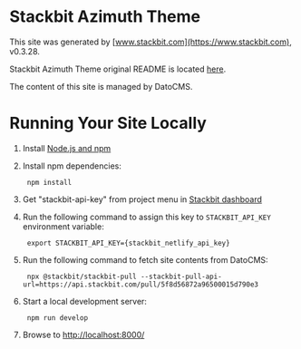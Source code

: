 # Stackbit Azimuth Theme

This site was generated by [www.stackbit.com](https://www.stackbit.com), v0.3.28.

Stackbit Azimuth Theme original README is located [here](./README.theme.md).

The content of this site is managed by DatoCMS.

# Running Your Site Locally

1. Install [Node.js and npm](https://nodejs.org/en/)

1. Install npm dependencies:

        npm install

1. Get "stackbit-api-key" from project menu in [Stackbit dashboard](https://app.stackbit.com/dashboard)

1. Run the following command to assign this key to `STACKBIT_API_KEY` environment variable:

        export STACKBIT_API_KEY={stackbit_netlify_api_key}

1. Run the following command to fetch site contents from DatoCMS:

        npx @stackbit/stackbit-pull --stackbit-pull-api-url=https://api.stackbit.com/pull/5f8d56872a96500015d790e3

1. Start a local development server:

        npm run develop

1. Browse to [http://localhost:8000/](http://localhost:8000/)
